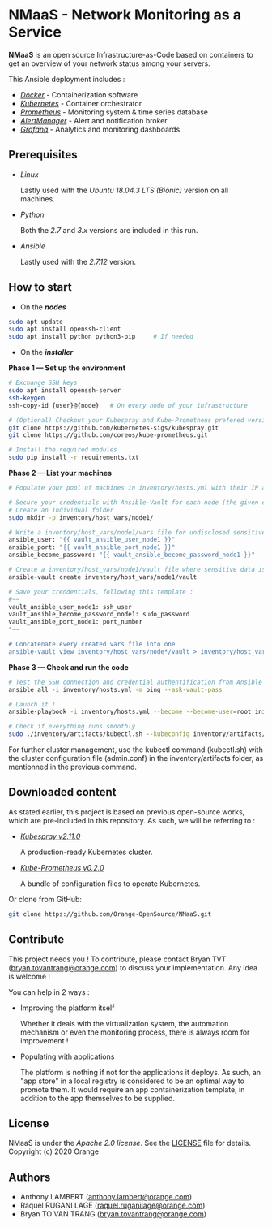 # NMaaS - Network Monitoring as a Service


__NMaaS__ is an open source Infrastructure-as-Code based on containers to get an overview of your network status among your servers.

This Ansible deployment includes :
- [*Docker*](https://www.docker.com/) - Containerization software
- [*Kubernetes*](https://kubernetes.io/) - Container orchestrator
- [*Prometheus*](https://prometheus.io/) - Monitoring system & time series database
- [*AlertManager*](https://prometheus.io/docs/alerting/alertmanager/) - Alert and notification broker
- [*Grafana*](https://grafana.com/) - Analytics and monitoring dashboards


## Prerequisites

- *Linux*

   Lastly used with the *Ubuntu 18.04.3 LTS (Bionic)* version on all machines.

- *Python*

   Both the *2.7* and *3.x* versions are included in this run.

- *Ansible*

   Lastly used with the *2.7.12* version.


## How to start

- On the **_nodes_**

```bash
sudo apt update	
sudo apt install openssh-client
sudo apt install python python3-pip 	# If needed
```
	
- On the **_installer_**

**Phase 1 — Set up the environment**

```bash
# Exchange SSH keys
sudo apt install openssh-server		
ssh-keygen
ssh-copy-id {user}@{node}	# On every node of your infrastructure

# (Optional) Checkout your Kubespray and Kube-Prometheus prefered version if needed
git clone https://github.com/kubernetes-sigs/kubespray.git
git clone https://github.com/coreos/kube-prometheus.git

# Install the required modules
sudo pip install -r requirements.txt
```


**Phase 2 — List your machines**

```bash
# Populate your pool of machines in inventory/hosts.yml with their IP adresses (the given example uses 1 master and 2 workers)

# Secure your credentials with Ansible-Vault for each node (the given example checks for a machine called node1)
# Create an individual folder
sudo mkdir -p inventory/host_vars/node1/

# Write a inventory/host_vars/node1/vars file for undisclosed sensitive data, following this template :
ansible_user: "{{ vault_ansible_user_node1 }}"
ansible_port: "{{ vault_ansible_port_node1 }}"
ansible_become_password: "{{ vault_ansible_become_password_node1 }}"

# Create a inventory/host_vars/node1/vault file where sensitive data is encrypted
ansible-vault create inventory/host_vars/node1/vault

# Save your crendentials, following this template : 
#~~
vault_ansible_user_node1: ssh_user
vault_ansible_become_password_node1: sudo_password
vault_ansible_port_node1: port_number
"~~

# Concatenate every created vars file into one
ansible-vault view inventory/host_vars/node*/vault > inventory/host_vars/vault && ansible-vault encrypt inventory/host_vars/vault
```
	
**Phase 3 — Check and run the code**

```bash
# Test the SSH connection and credential authentification from Ansible
ansible all -i inventory/hosts.yml -m ping --ask-vault-pass

# Launch it !
ansible-playbook -i inventory/hosts.yml --become --become-user=root init.yml --ask-vault-pass  -e@inventory/host_vars/vault -vvv

# Check if everything runs smoothly
sudo ./inventory/artifacts/kubectl.sh --kubeconfig inventory/artifacts/admin.conf get all --all-namespaces
```

For further cluster management, use the kubectl command (kubectl.sh) with the cluster configuration file (admin.conf) in the inventory/artifacts folder, as mentionned in the previous command.




## Downloaded content

As stated earlier, this project is based on previous open-source works, which are pre-included in this repository. As such, we will be referring to :
- [*Kubespray v2.11.0*](https://github.com/kubernetes-sigs/kubespray)

   A production-ready Kubernetes cluster.

- [*Kube-Prometheus v0.2.0*](https://github.com/coreos/kube-prometheus)

   A bundle of configuration files to operate Kubernetes.

Or clone from GitHub:

```bash
git clone https://github.com/Orange-OpenSource/NMaaS.git
```


## Contribute	

This project needs you !
To contribute, please contact Bryan TVT (bryan.tovantrang@orange.com) to discuss your implementation. Any idea is welcome !

You can help in 2 ways :
- Improving the platform itself

   Whether it deals with the virtualization system, the automation mechanism or even the monitoring process, there is always room for improvement !

- Populating with applications

   The platform is nothing if not for the applications it deploys. As such, an "app store" in a local registry is considered to be an optimal way to promote them. It would require an app containerization template, in addition to the app themselves to be supplied.


## License

NMaaS is under the _Apache 2.0 license_. See the [LICENSE](LICENSE) file for details.
Copyright (c) 2020 Orange


## Authors

- Anthony LAMBERT (anthony.lambert@orange.com)
- Raquel RUGANI LAGE (raquel.ruganilage@orange.com)
- Bryan TO VAN TRANG (bryan.tovantrang@orange.com)

